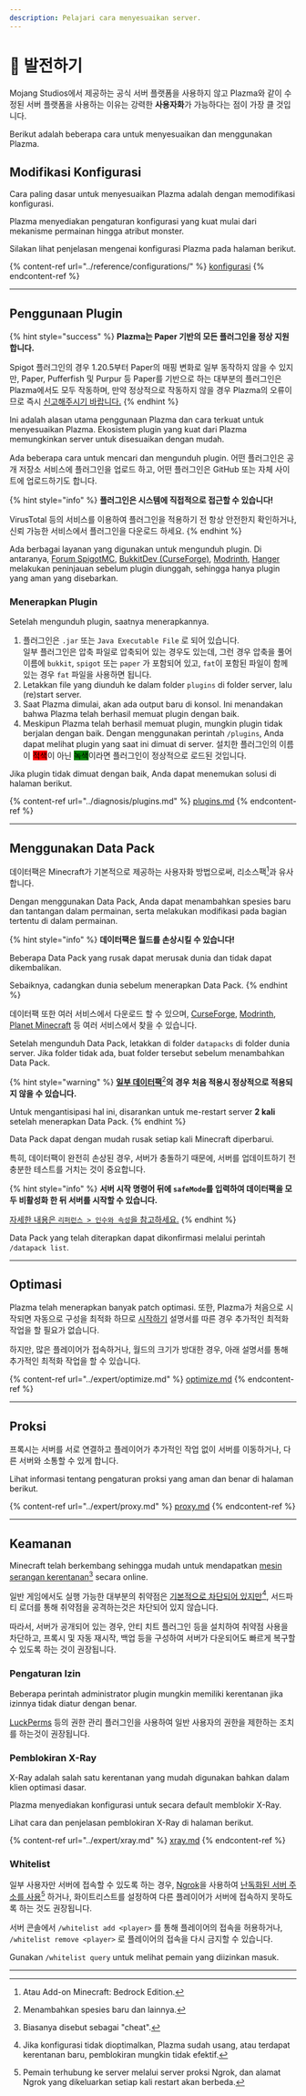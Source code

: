 ```yaml
---
description: Pelajari cara menyesuaikan server.
---
```


# 🎨 발전하기

Mojang Studios에서 제공하는 공식 서버 플랫폼을 사용하지 않고 Plazma와 같이 수정된 서버 플랫폼을 사용하는 이유는 강력한 **사용자화**가 가능하다는 점이 가장 클 것입니다.

Berikut adalah beberapa cara untuk menyesuaikan dan menggunakan Plazma.

## Modifikasi Konfigurasi <a href="#id-1" id="id-1"></a>

Cara paling dasar untuk menyesuaikan Plazma adalah dengan memodifikasi konfigurasi.

Plazma menyediakan pengaturan konfigurasi yang kuat mulai dari mekanisme permainan hingga atribut monster.

Silakan lihat penjelasan mengenai konfigurasi Plazma pada halaman berikut.

{% content-ref url="../reference/configurations/" %}
[konfigurasi](../reference/configurations/)
{% endcontent-ref %}

***

## Penggunaan Plugin <a href="#id-2" id="id-2"></a>

{% hint style="success" %}
**Plazma는 Paper 기반의 모든 플러그인을 정상 지원합니다.**

Spigot 플러그인의 경우 1.20.5부터 Paper의 매핑 변화로 일부 동작하지 않을 수 있지만, Paper, Pufferfish 및 Purpur 등 Paper를 기반으로 하는 대부분의 플러그인은 Plazma에서도 모두 작동하며, 만약 정상적으로 작동하지 않을 경우 Plazma의 오류이므로 즉시 [신고해주시기 바랍니다.](../diagnosis/plugins.md)
{% endhint %}

Ini adalah alasan utama penggunaan Plazma dan cara terkuat untuk menyesuaikan Plazma. Ekosistem plugin yang kuat dari Plazma memungkinkan server untuk disesuaikan dengan mudah.

Ada beberapa cara untuk mencari dan mengunduh plugin. 어떤 플러그인은 공개 저장소 서비스에 플러그인을 업로드 하고, 어떤 플러그인은 GitHub 또는 자체 사이트에 업로드하기도 합니다.

{% hint style="info" %}
**플러그인은 시스템에 직접적으로 접근할 수 있습니다!**

VirusTotal 등의 서비스를 이용하여 플러그인을 적용하기 전 항상 안전한지 확인하거나, 신뢰 가능한 서비스에서 플러그인을 다운로드 하세요.
{% endhint %}

Ada berbagai layanan yang digunakan untuk mengunduh plugin. Di antaranya, [Forum SpigotMC](https://www.spigotmc.org/resources/), [BukkitDev (CurseForge)](https://dev.bukkit.org/bukkit-plugins), [Modrinth](https://modrinth.com/plugins), [Hanger](https://hangar.papermc.io/) melakukan peninjauan sebelum plugin diunggah, sehingga hanya plugin yang aman yang disebarkan.

### Menerapkan Plugin <a href="#id-2.1" id="id-2.1"></a>

Setelah mengunduh plugin, saatnya menerapkannya.

1. 플러그인은 `.jar` 또는 `Java Executable File` 로 되어 있습니다.\
   일부 플러그인은 압축 파일로 압축되어 있는 경우도 있는데, 그런 경우 압축을 풀어 이름에 `bukkit`, `spigot` 또는 `paper` 가 포함되어 있고, `fat`이 포함된 파일이 함께 있는 경우 `fat` 파일을 사용하면 됩니다.
2. Letakkan file yang diunduh ke dalam folder `plugins` di folder server, lalu (re)start server.
3. Saat Plazma dimulai, akan ada output baru di konsol. Ini menandakan bahwa Plazma telah berhasil memuat plugin dengan baik.
4. Meskipun Plazma telah berhasil memuat plugin, mungkin plugin tidak berjalan dengan baik. Dengan menggunakan perintah `/plugins`, Anda dapat melihat plugin yang saat ini dimuat di server. 설치한 플러그인의 이름이 <mark style="background-color:red;">적색</mark>이 아닌 <mark style="background-color:green;">녹색</mark>이라면 플러그인이 정상적으로 로드된 것입니다.

Jika plugin tidak dimuat dengan baik, Anda dapat menemukan solusi di halaman berikut.

{% content-ref url="../diagnosis/plugins.md" %}
[plugins.md](../diagnosis/plugins.md)
{% endcontent-ref %}

***

## Menggunakan Data Pack <a href="#id-3" id="id-3"></a>

데이터팩은 Minecraft가 기본적으로 제공하는 사용자화 방법으로써, 리소스팩[^1]과 유사합니다.

Dengan menggunakan Data Pack, Anda dapat menambahkan spesies baru dan tantangan dalam permainan, serta melakukan modifikasi pada bagian tertentu di dalam permainan.

{% hint style="info" %}
**데이터팩은 월드를 손상시킬 수 있습니다!**

Beberapa Data Pack yang rusak dapat merusak dunia dan tidak dapat dikembalikan.

Sebaiknya, cadangkan dunia sebelum menerapkan Data Pack.
{% endhint %}

데이터팩 또한 여러 서비스에서 다운로드 할 수 있으며, [CurseForge](https://www.curseforge.com/minecraft/search?page=1\\&pageSize=50\\&sortBy=relevancy\\&class=data-packs), [Modrinth](https://modrinth.com/datapacks), [Planet Minecraft](https://www.planetminecraft.com/data-packs/) 등 여러 서비스에서 찾을 수 있습니다.

Setelah mengunduh Data Pack, letakkan di folder `datapacks` di folder dunia server. Jika folder tidak ada, buat folder tersebut sebelum menambahkan Data Pack.

{% hint style="warning" %}
[**일부 데이터팩**](#user-content-fn-2)[^2]**의 경우 처음 적용시 정상적으로 적용되지 않을 수 있습니다.**

Untuk mengantisipasi hal ini, disarankan untuk me-restart server **2 kali** setelah menerapkan Data Pack.
{% endhint %}

Data Pack dapat dengan mudah rusak setiap kali Minecraft diperbarui.

특히, 데이터팩이 완전히 손상된 경우, 서버가 충돌하기 때문에, 서버를 업데이트하기 전 충분한 테스트를 거치는 것이 중요합니다.

{% hint style="info" %}
**서버 시작 명령어 뒤에 `safeMode`를 입력하여 데이터팩을 모두 비활성화 한 뒤 서버를 시작할 수 있습니다.**

[자세한 내용은 `리퍼런스 > 인수와 속성`을 참고하세요.](../reference/arguments.md#safemode)
{% endhint %}

Data Pack yang telah diterapkan dapat dikonfirmasi melalui perintah `/datapack list`.

***

## Optimasi <a href="#id-4" id="id-4"></a>

Plazma telah menerapkan banyak patch optimasi. 또한, Plazma가 처음으로 시작되면 자동으로 구성을 최적화 하므로 [시작하기](./) 설명서를 따른 경우 추가적인 최적화 작업을 할 필요가 없습니다.

하지만, 많은 플레이어가 접속하거나, 월드의 크기가 방대한 경우, 아래 설명서를 통해 추가적인 최적화 작업을 할 수 있습니다.

{% content-ref url="../expert/optimize.md" %}
[optimize.md](../expert/optimize.md)
{% endcontent-ref %}

***

## Proksi <a href="#id-5" id="id-5"></a>

프록시는 서버를 서로 연결하고 플레이어가 추가적인 작업 없이 서버를 이동하거나, 다른 서버와 소통할 수 있게 합니다.

Lihat informasi tentang pengaturan proksi yang aman dan benar di halaman berikut.

{% content-ref url="../expert/proxy.md" %}
[proxy.md](../expert/proxy.md)
{% endcontent-ref %}

***

## Keamanan <a href="#id-5" id="id-5"></a>

Minecraft telah berkembang sehingga mudah untuk mendapatkan [mesin serangan kerentanan](#user-content-fn-3)[^3] secara online.

일반 게임에서도 실행 가능한 대부분의 취약점은 [기본적으로 차단되어 있지만](#user-content-fn-4)[^4], 서드파티 로더를 통해 취약점을 공격하는것은 차단되어 있지 않습니다.

따라서, 서버가 공개되어 있는 경우, 안티 치트 플러그인 등을 설치하여 취약점 사용을 차단하고, 프록시 및 자동 재시작, 백업 등을 구성하여 서버가 다운되어도 빠르게 복구할 수 있도록 하는 것이 권장됩니다.

### Pengaturan Izin <a href="#id-5.1" id="id-5.1"></a>

Beberapa perintah administrator plugin mungkin memiliki kerentanan jika izinnya tidak diatur dengan benar.

[LuckPerms](https://luckperms.net/) 등의 권한 관리 플러그인을 사용하여 일반 사용자의 권한을 제한하는 조치를 하는것이 권장됩니다.

### Pemblokiran X-Ray <a href="#id-5.2" id="id-5.2"></a>

X-Ray adalah salah satu kerentanan yang mudah digunakan bahkan dalam klien optimasi dasar.

Plazma menyediakan konfigurasi untuk secara default memblokir X-Ray.

Lihat cara dan penjelasan pemblokiran X-Ray di halaman berikut.

{% content-ref url="../expert/xray.md" %}
[xray.md](../expert/xray.md)
{% endcontent-ref %}

### Whitelist <a href="#id-5.3" id="id-5.3"></a>

일부 사용자만 서버에 접속할 수 있도록 하는 경우, [Ngrok](./#id-6.2)을 사용하여 [난독화된 서버 주소를 사용](#user-content-fn-5)[^5] 하거나, 화이트리스트를 설정하여 다른 플레이어가 서버에 접속하지 못하도록 하는 것도 권장됩니다.

서버 콘솔에서 `/whitelist add <player>` 를 통해 플레이어의 접속을 허용하거나, `/whitelist remove <player>` 로 플레이어의 접속을 다시 금지할 수 있습니다.

Gunakan `/whitelist query` untuk melihat pemain yang diizinkan masuk.

***

[^1]: Atau Add-on Minecraft: Bedrock Edition.

[^2]: Menambahkan spesies baru dan lainnya.

[^3]: Biasanya disebut sebagai "cheat".

[^4]: Jika konfigurasi tidak dioptimalkan, Plazma sudah usang, atau terdapat kerentanan baru, pemblokiran mungkin tidak efektif.

[^5]: Pemain terhubung ke server melalui server proksi Ngrok, dan alamat Ngrok yang dikeluarkan setiap kali restart akan berbeda.
